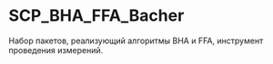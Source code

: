 # SCP_BHA_FFA_Bacher

Набор пакетов, реализующий алгоритмы BHA и FFA, инструмент проведения измерений. 
